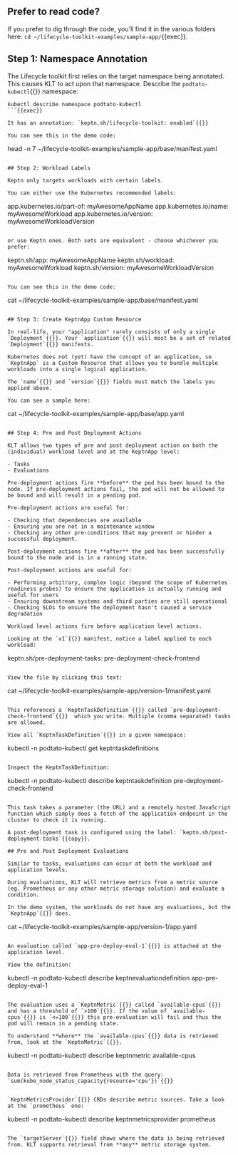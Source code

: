 ## Prefer to read code?
If you prefer to dig through the code, you'll find it in the various folders here: `cd ~/lifecycle-toolkit-examples/sample-app/`{{exec}}.

## Step 1: Namespace Annotation

The Lifecycle toolkit first relies on the target namespace being annotated. This causes KLT to act upon that namespace. Describe the `podtato-kubectl`{{}} namespace:

```
kubectl describe namespace podtato-kubectl
```{{exec}}

It has an annotation: `keptn.sh/lifecycle-toolkit: enabled`{{}}

You can see this in the demo code:

```
head -n 7 ~/lifecycle-toolkit-examples/sample-app/base/manifest.yaml
```{{exec}}

## Step 2: Workload Labels

Keptn only targets workloads with certain labels.

You can either use the Kubernetes recommended labels:

```
app.kubernetes.io/part-of: myAwesomeAppName
app.kubernetes.io/name: myAwesomeWorkload
app.kubernetes.io/version: myAwesomeWorkloadVersion
```

or use Keptn ones. Both sets are equivalent - choose whichever you prefer:

```
keptn.sh/app: myAwesomeAppName
keptn.sh/workload: myAwesomeWorkload
keptn.sh/version: myAwesomeWorkloadVersion
```

You can see this in the demo code:

```
cat ~/lifecycle-toolkit-examples/sample-app/base/manifest.yaml
```{{exec}}

## Step 3: Create KeptnApp Custom Resource

In real-life, your "application" rarely consists of only a single `Deployment`{{}}. Your `application`{{}} will most be a set of related `Deployment`{{}} manifests.

Kubernetes does not (yet) have the concept of an application, so `KeptnApp` is a Custom Resource that allows you to bundle multiple workloads into a single logical application.

The `name`{{}} and `version`{{}} fields must match the labels you applied above.

You can see a sample here:

```
cat ~/lifecycle-toolkit-examples/sample-app/base/app.yaml
```{{exec}}

## Step 4: Pre and Post Deployment Actions

KLT allows two types of pre and post deployment action on both the (individual) workload level and at the KeptnApp level:

- Tasks
- Evaluations

Pre-deployment actions fire **before** the pod has been bound to the node. If pre-deployment actions fail, the pod will not be allowed to be bound and will result in a pending pod.

Pre-deployment actions are useful for:

- Checking that dependencies are available
- Ensuring you are not in a maintenance window
- Checking any other pre-conditions that may prevent or hinder a successful deployment.

Post-deployment actions fire **after** the pod has been successfully bound to the node and is in a running state.

Post-deployment actions are useful for:

- Performing arbitrary, complex logic (beyond the scope of Kubernetes readiness probes) to ensure the application is actually running and useful for users
- Ensuring downstream systems and third parties are still operational
- Checking SLOs to ensure the deployment hasn't caused a service degradation 

Workload level actions fire before application level actions.

Looking at the `v1`{{}} manifest, notice a label applied to each workload:

```
keptn.sh/pre-deployment-tasks: pre-deployment-check-frontend
```{{copy}}

View the file by clicking this text:

```
cat ~/lifecycle-toolkit-examples/sample-app/version-1/manifest.yaml
```{{exec}}

This references a `KeptnTaskDefinition`{{}} called `pre-deployment-check-frontend`{{}}  which you write. Multiple (comma separated) tasks are allowed.

View all `KeptnTaskDefinition`{{}} in a given namespace:

```
kubectl -n podtato-kubectl get keptntaskdefinitions
```{{exec}}

Inspect the KeptnTaskDefinition:

```
kubectl -n podtato-kubectl describe keptntaskdefinition pre-deployment-check-frontend
```{{exec}}

This task takes a parameter (the URL) and a remotely hosted JavaScript function which simply does a fetch of the application endpoint in the cluster to check it is running.

A post-deployment task is configured using the label: `keptn.sh/post-deployment-tasks`{{copy}}.

## Pre and Post Deployment Evaluations

Similar to tasks, evaluations can occur at both the workload and application levels. 

During evaluations, KLT will retrieve metrics from a metric source (eg. Prometheus or any other metric storage solution) and evaluate a condition.

In the demo system, the workloads do not have any evaluations, but the `KeptnApp`{{}} does.

```
cat ~/lifecycle-toolkit-examples/sample-app/version-1/app.yaml 
```{{exec}}

An evaluation called `app-pre-deploy-eval-1`{{}} is attached at the application level.

View the definition:

```
kubectl -n podtato-kubectl describe keptnevaluationdefinition app-pre-deploy-eval-1
```{{exec}}

The evaluation uses a `KeptnMetric`{{}} called `available-cpus`{{}} and has a threshold of `>100`{{}}. If the value of `available-cpus`{{}} is `<=100`{{}} this pre-evaluation will fail and thus the pod will remain in a pending state.

To understand **where** the `available-cpus`{{}} data is retrieved from, look at the `KeptnMetric`{{}}.

```
kubectl -n podtato-kubectl describe keptnmetric available-cpus
```{{exec}}

Data is retrieved from Prometheus with the query: `sum(kube_node_status_capacity{resource='cpu'})`{{}}


`KeptnMetricsProvider`{{}} CRDs describe metric sources. Take a look at the `prometheus` one:

```
kubectl -n podtato-kubectl describe keptnmetricsprovider prometheus
```{{exec}}

The `targetServer`{{}} field shows where the data is being retrieved from. KLT supports retrieval from **any** metric storage system.